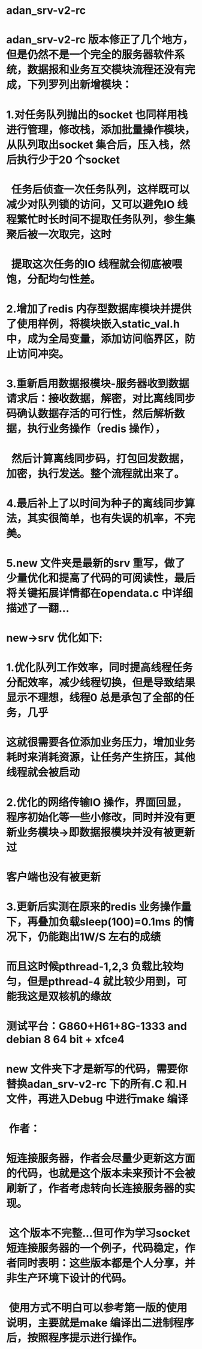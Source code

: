 # adan_srv-v2-rc
# adan_srv-v2-rc 版本修正了几个地方，但是仍然不是一个完全的服务器软件系统，数据报和业务互交模块流程还没有完成，下列罗列出新增模块：
# 1.对任务队列抛出的socket 也同样用栈进行管理，修改栈，添加批量操作模块，从队列取出socket 集合后，压入栈，然后执行少于20 个socket 
#   任务后侦查一次任务队列，这样既可以减少对队列锁的访问，又可以避免IO 线程繁忙时长时间不提取任务队列，参生集聚后被一次取完，这时
#   提取这次任务的IO 线程就会彻底被喂饱，分配均匀性差。
#
# 2.增加了redis 内存型数据库模块并提供了使用样例，将模块嵌入static_val.h 中，成为全局变量，添加访问临界区，防止访问冲突。
#
# 3.重新启用数据报模块-服务器收到数据请求后：接收数据，解密，对比离线同步码确认数据存活的可行性，然后解析数据，执行业务操作（redis 操作），
#   然后计算离线同步码，打包回发数据，加密，执行发送。整个流程就出来了。
# 
# 4.最后补上了以时间为种子的离线同步算法，其实很简单，也有失误的机率，不完美。
#
# 5.new 文件夹是最新的srv 重写，做了少量优化和提高了代码的可阅读性，最后将关键拓展详情都在opendata.c 中详细描述了一翻...
#   new->srv 优化如下:
#                    1.优化队列工作效率，同时提高线程任务分配效率，减少线程切换，但是导致结果显示不理想，线程0 总是承包了全部的任务，几乎
#                      这就很需要各位添加业务压力，增加业务耗时来消耗资源，让任务产生挤压，其他线程就会被启动
#                    2.优化的网络传输IO 操作，界面回显，程序初始化等一些小修改，同时并没有更新业务模块->即数据报模块并没有被更新过
#                      客户端也没有被更新
#                    3.更新后实测在原来的redis 业务操作量下，再叠加负载sleep(100)=0.1ms 的情况下，仍能跑出1W/S 左右的成绩
#                      而且这时候pthread-1,2,3 负载比较均匀，但是pthread-4 就比较少用到，可能我这是双核机的缘故
#                      测试平台：G860+H61+8G-1333 and debian 8 64 bit + xfce4
#                    new 文件夹下才是新写的代码，需要你替换adan_srv-v2-rc 下的所有.C 和.H 文件，再进入Debug 中进行make 编译
#  作者：
#  短连接服务器，作者会尽量少更新这方面的代码，也就是这个版本未来预计不会被刷新了，作者考虑转向长连接服务器的实现。
#  这个版本不完整...但可作为学习socket短连接服务器的一个例子，代码稳定，作者同时表明：这些版本都是个人分享，并非生产环境下设计的代码。
#  使用方式不明白可以参考第一版的使用说明，主要就是make 编译出二进制程序后，按照程序提示进行操作。
